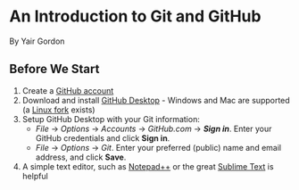 # An Introduction to Git and GitHub
By Yair Gordon

## Before We Start
1. Create a [GitHub account](https://github.com/join?source=header-home)
2. Download and install [GitHub Desktop](https://desktop.github.com/) - Windows and Mac are supported (a [Linux fork](https://github.com/shiftkey/desktop/releases) exists)
3. Setup GitHub Desktop with your Git information:
    * *File* -> *Options* -> *Accounts* -> *GitHub.com* -> ***Sign in***. Enter your GitHub credentials and click **Sign in**.
    * *File* -> *Options* -> *Git*. Enter your preferred (public) name and email address, and click **Save**.
3. A simple text editor, such as [Notepad++](https://notepad-plus-plus.org/) or the great [Sublime Text](https://www.sublimetext.com/) is helpful
